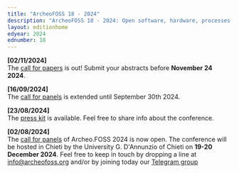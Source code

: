```yaml
---
title: "ArcheoFOSS 18 - 2024"
description: "ArcheoFOSS 18 - 2024: Open software, hardware, processes, data and formats in archaeological research will be hosted in Chieti by the University G. D'Annunzio of Chieti on 19-20 December 2024"
layout: editionhome
edyear: 2024
ednumber: 18
---
```

**[02/11/2024]**  
The [call for papers](/2024/call-for-papers) is out! Submit your abstracts before **November 24 2024**.

**[16/09/2024]**  
The [call for panels](/2024/call-for-panels) is extended until September 30th 2024.

**[23/08/2024]**  
The [press kit](/2024/press-kit2024) is available. Feel free to share info about the conference.

**[02/08/2024]**  
The [call for panels](/2024/call-for-panels) of Archeo.FOSS 2024 is now open.
The conference will be hosted in Chieti by the University G. D'Annunzio of Chieti on **19-20 December 2024**. 
Feel free to keep in touch by dropping a line at [info@archeofoss.org](mailto:archaeofoss.org) and/or by joining today our [<i class="fa fa-telegram" aria-hidden="true"></i> Telegram group](https://t.me/ArcheoFOSS)

